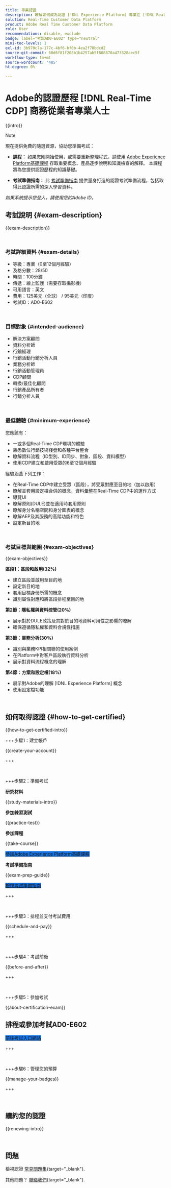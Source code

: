 ```yaml
---
title: 專業認證
description: 瞭解如何成為認證 [!DNL Experience Platform] 專業在 [!DNL Real-Time Customer Data Platform]
solution: Real-Time Customer Data Platform
product: Adobe Real Time Customer Data Platform
role: User
recommendations: disable, exclude
badge: label="考試AD0-E602" type="neutral"
mini-toc-levels: 1
exl-id: 3b970c7a-177c-4bf6-bf0b-4ea2f78bdcd2
source-git-commit: 60d6f81f208b1b4257ab5f808870a473328aec5f
workflow-type: tm+mt
source-wordcount: '485'
ht-degree: 0%

---
```


# Adobe的認證歷程 [!DNL Real-Time CDP] 商務從業者專業人士

{{intro}}

>[!NOTE]
>
>現在提供免費的隨選資源，協助您準備考試：
>
>* **課程：** 如果您剛開始使用，或需要重新整理程式，請使用 [Adobe Experience Platform基礎課程](https://app.rockinfo.com/courses/216) 存取重要概念、產品逐步說明和知識檢查的解釋。 本課程將為您提供認證歷程的知識基礎。
>
>* **考試準備指南：** 此 [考試準備指南](https://app.rockinfo.com/courses/playScorm/377) 提供量身打造的認證考試準備流程，包括取得此認證所需的深入學習資料。
>
>_如果系統提示您登入，請使用您的Adobe ID。_

## 考試說明 {#exam-description}

{{exam-description}}

<br>

### 考試詳細資料 {#exam-details}

* 等級：專業（0至12個月經驗）
* 及格分數：28/50
* 時間：100分鐘
* 傳遞：線上監護（需要存取攝影機）
* 可用語言：英文
* 費用：125美元（全球） / 95美元（印度）
* 考試ID：AD0-E602

<br>

### 目標對象 {#intended-audience}

* 解決方案顧問
* 資料分析師
* 行銷經理
* 行銷活動行銷分析人員
* 業務分析師
* 行銷活動管理員
* CDP顧問
* 轉換/最佳化顧問
* 行銷產品所有者
* 行銷分析人員

<br>

### 最低體驗 {#minimum-experience}

您應該有：

* 一或多個Real-Time CDP環境的體驗
* 熟悉數位行銷技術棧疊和各種平台整合
* 瞭解資料流程（ID型別、ID同步、對象、區段、資料模型）
* 使用CDP建立和啟用受眾的6至12個月經驗

經驗涵蓋下列工作：

* 在Real-Time CDP中建立受眾（區段），將受眾對應至目的地（加以啟用）
* 瞭解並套用設定檔合併的概念，資料彙整在Real-Time CDP中的運作方式
* 導覽UI
* 瞭解原則(DULE)並在適用時套用原則
* 瞭解身分名稱空間和身分圖表的概念
* 瞭解AEP及其服務的高階功能和特色
* 設定新目的地

<br>

### 考試目標與範圍 {#exam-objectives}

{{exam-objectives}}

**區段1：區段和啟用(32%)**

* 建立區段並啟用至目的地
* 設定新目的地
* 套用目標身份所需的概念
* 識別屬性對應和將區段排程至目的地

**第2節：隱私權與資料控管(20%)**

* 展示對於DULE政策及其對於目的地資料可用性之影響的瞭解
* 確保遵循隱私權和資料合規性措施

**第3節：業務分析(30%)**

* 識別與業務KPI相關聯的使用案例
* 在Platform中對客戶區段執行資料分析
* 展示對資料流程概念的理解

**第4節：方案和設定檔(18%)**

* 展示對Adobe的理解 [!DNL Experience Platform] 概念
* 使用設定檔功能

<br>

## 如何取得認證 {#how-to-get-certified}

{{how-to-get-certified-intro}}

+++步驟1：建立帳戶

{{create-your-account}}

+++

<br>

+++步驟2：準備考試

**研究材料**

{{study-materials-intro}}

**參加練習測試**

{{practice-test}}

**參加課程**

{{take-course}}

<a href="https://app.rockinfo.com/courses/216" target="_blank" class="spectrum-Button spectrum-Button--fill spectrum-Button--accent spectrum-Button--sizeM is-margin-bottom-big-big at-element-click-tracking" style="background-color:#1473E6">

<span class="spectrum-Button-label has-no-wrap">
   參加Adobe Experience Platform基礎課程
</span>
</a>

**考試準備指南**

{{exam-prep-guide}}

<a href="https://app.rockinfo.com/courses/playScorm/377" target="_blank" class="spectrum-Button spectrum-Button--fill spectrum-Button--accent spectrum-Button--sizeM is-margin-bottom-big-big at-element-click-tracking" style="background-color:#1473E6">

<span class="spectrum-Button-label has-no-wrap">
   檢視考試準備指南
</span>
</a>

+++

<br>

+++步驟3：排程並支付考試費用

{{schedule-and-pay}}

+++

<br>

+++步驟4：考試前後

{{before-and-after}}

+++

<br>

+++步驟5：參加考試

{{about-certification-exam}}

## 排程或參加考試AD0-E602

<a href="https://www.certmetrics.com/adobe/candidate/examity_sso.aspx?eid=AD0-E602" target="_blank" class="spectrum-Button spectrum-Button--fill spectrum-Button--accent spectrum-Button--sizeM is-margin-bottom-big-big at-element-click-tracking" style="background-color:#1473E6">

<span class="spectrum-Button-label has-no-wrap">
   前往考試入口網站
</span>
</a>

+++

<br>

+++步驟6：管理您的預算

{{manage-your-badges}}

+++

<br>

## 續約您的認證

{{renewing-intro}}

<br>

## 問題

檢視認證 [常見問題集](https://experienceleague.adobe.com/docs/certification/certification/faq.html){target="_blank"}.

其他問題？ [聯絡我們](mailto:certif@adobe.com){target="_blank"}.